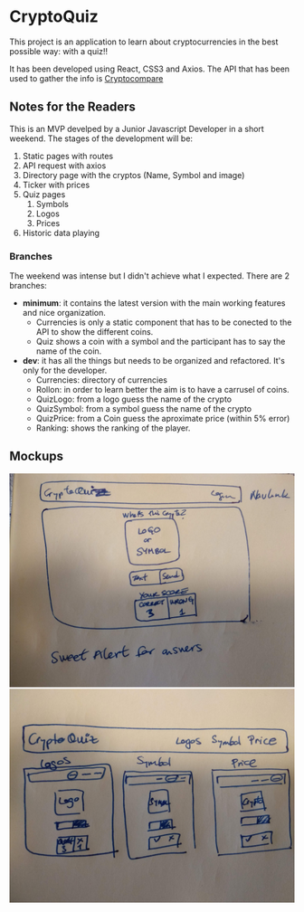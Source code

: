 # CryptoQuiz

This project is an application to learn about cryptocurrencies in the best possible way: with a quiz!!

It has been developed using React, CSS3 and Axios. The API that has been used to gather the info is [Cryptocompare](https://www.cryptocompare.com/api#introduction)

## Notes for the Readers

This is an MVP develped by a Junior Javascript Developer in a short weekend. The stages of the development will be:

1. Static pages with routes
2. API request with axios
3. Directory page with the cryptos (Name, Symbol and image)
4. Ticker with prices
5. Quiz pages
   1. Symbols
   2. Logos
   3. Prices
6. Historic data playing

### Branches

The weekend was intense but I didn't achieve what I expected. There are 2 branches:

- **minimum**: it contains the latest version with the main working features and nice organization.
  - Currencies is only a static component that has to be conected to the API to show the different coins.
  - Quiz shows a coin with a symbol and the participant has to say the name of the coin.
- **dev**: it has all the things but needs to be organized and refactored. It's only for the developer.
  - Currencies: directory of currencies
  - Rollon: in order to learn better the aim is to have a carrusel of coins.
  - QuizLogo: from a logo guess the name of the crypto
  - QuizSymbol: from a symbol guess the name of the crypto
  - QuizPrice: from a Coin guess the aproximate price (within 5% error)
  - Ranking: shows the ranking of the player.

## Mockups

![Mockup1](./README-images/mockup1.jpg)
![Mockup1](./README-images/mockup2.jpg)
